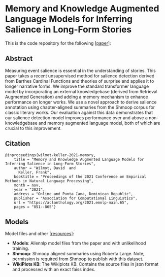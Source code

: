 # Memory and Knowledge Augmented Language Models for Inferring Salience in Long-Form Stories

This is the code repository for the following [[paper]](https://aclanthology.org/2021.emnlp-main.65/):

## Abstract

Measuring event salience is essential in the understanding of stories. This paper takes a recent unsupervised method for salience detection derived from Barthes Cardinal Functions and theories of surprise and applies it to longer narrative forms. We improve the standard transformer language model by incorporating an external knowledgebase (derived from Retrieval Augmented Generation) and adding a memory mechanism to enhance performance on longer works. We use a novel approach to derive salience annotation using chapter-aligned summaries from the Shmoop corpus for classic literary works. Our evaluation against this data demonstrates that our salience detection model improves performance over and above a non-knowledgebase and memory augmented language model, both of which are crucial to this improvement.

## Citation

```
@inproceedings{wilmot-keller-2021-memory,
    title = "Memory and Knowledge Augmented Language Models for Inferring Salience in Long-Form Stories",
    author = "Wilmot, David  and
      Keller, Frank",
    booktitle = "Proceedings of the 2021 Conference on Empirical Methods in Natural Language Processing",
    month = nov,
    year = "2021",
    address = "Online and Punta Cana, Dominican Republic",
    publisher = "Association for Computational Linguistics",
    url = "https://aclanthology.org/2021.emnlp-main.65",
    pages = "851--865"}
```

## Models

Model files and other [[resources]](https://drive.google.com/drive/folders/1RYPgdKLLIXLgVM_VlWimA332_yP5P1cZ?usp=sharing):

- **Models**: Allennlp model files from the paper and with unlikelihood training.
- **Shmoop**: Shmoop aligned summaries using Roberta Large. Note, permission is required from Shmoop to publish with this dataset.
- **WikiPlots KB**: The Wikiplots KB. Contains the source files in json format and processed with an exact faiss index.
